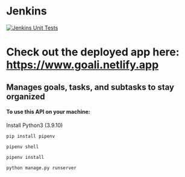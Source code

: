 # Jenkins

[![Jenkins Unit Tests](https://167c-94-177-118-63.ngrok.io/buildStatus/icon?job=goali_api_tests)](http://localhost:8080/job/goali_api_tests/)

# Check out the deployed app here: https://www.goali.netlify.app

## Manages goals, tasks, and subtasks to stay organized


#### To use this API on your machine:

Install Python3 (3.9.10)

`pip install pipenv`

`pipenv shell`

`pipenv install`

`python manage.py runserver`
